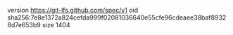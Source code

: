 version https://git-lfs.github.com/spec/v1
oid sha256:7e8e1372a824cefda999f02081036640e55cfe96cdeaee38baf89328d7e653b9
size 1404
